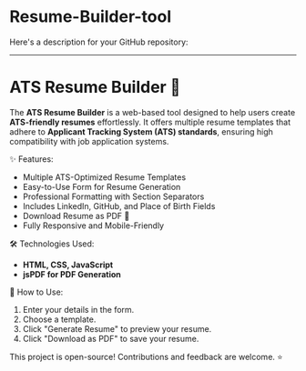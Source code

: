 # Resume-Builder-tool
Here's a description for your GitHub repository:

---

# ATS Resume Builder 🚀

The **ATS Resume Builder** is a web-based tool designed to help users create **ATS-friendly resumes** effortlessly. It offers multiple resume templates that adhere to **Applicant Tracking System (ATS) standards**, ensuring high compatibility with job application systems.

✨ Features:
- Multiple ATS-Optimized Resume Templates  
- Easy-to-Use Form for Resume Generation 
- Professional Formatting with Section Separators
- Includes LinkedIn, GitHub, and Place of Birth Fields
- Download Resume as PDF 📄  
- Fully Responsive and Mobile-Friendly  

 🛠️ Technologies Used:
- **HTML, CSS, JavaScript**  
- **jsPDF for PDF Generation**  

🚀 How to Use:
1. Enter your details in the form.
2. Choose a template.
3. Click "Generate Resume" to preview your resume.
4. Click "Download as PDF" to save your resume.

This project is open-source! Contributions and feedback are welcome. ⭐  

